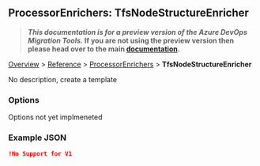 ## ProcessorEnrichers: TfsNodeStructureEnricher

>**_This documentation is for a preview version of the Azure DevOps Migration Tools._ If you are not using the preview version then please head over to the main [documentation](https://nkdagility.github.io/azure-devops-migration-tools).**

[Overview](.././index.md) > [Reference](../index.md) > [ProcessorEnrichers](./index.md) > **TfsNodeStructureEnricher**

No description, create a template

### Options

Options not yet implmeneted

### Example JSON

```JSON
!No Support for V1
```